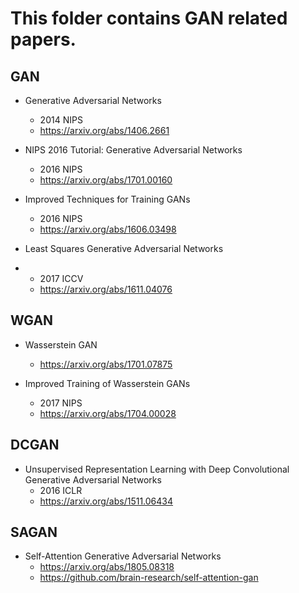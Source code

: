 # This folder contains GAN related papers.

## GAN
- Generative Adversarial Networks
    - 2014 NIPS
    - https://arxiv.org/abs/1406.2661

- NIPS 2016 Tutorial: Generative Adversarial Networks
    - 2016 NIPS
    - https://arxiv.org/abs/1701.00160

- Improved Techniques for Training GANs
    - 2016 NIPS
    - https://arxiv.org/abs/1606.03498

-   Least Squares Generative Adversarial Networks
-   -   2017 ICCV
    -   https://arxiv.org/abs/1611.04076

## WGAN
- Wasserstein GAN
    - https://arxiv.org/abs/1701.07875

- Improved Training of Wasserstein GANs
    - 2017 NIPS
    - https://arxiv.org/abs/1704.00028

## DCGAN
- Unsupervised Representation Learning with Deep Convolutional Generative Adversarial Networks
    - 2016 ICLR
    - https://arxiv.org/abs/1511.06434

## SAGAN
-   Self-Attention Generative Adversarial Networks
    -   https://arxiv.org/abs/1805.08318
    -   https://github.com/brain-research/self-attention-gan
